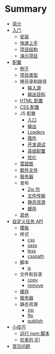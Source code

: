 # Summary

- [简介](README.md)
- [入门](basic/toc.md)
  - [安装](basic/installation.md)
  - [快速上手](basic/getting-started.md)
  - [项目结构](basic/structure.md)
  - [演示项目](basic/demo.md)
- [配置](configuration/toc.md)
  - [例子](configuration/example.md)
  - [项目类型](configuration/project.md)
  - 根目录和路径
    - [输入源](configuration/path.md#输入源)
    - [输出目标](configuration/path.md#输出目标)
  - [HTML 配置](configuration/html.md)
  - [CSS 配置](configuration/styles.md)
  - JS 配置
    - [入口](configuration/scripts.md#入口)
    - [输出](configuration/scripts.md#输出)
    - [Loaders](configuration/scripts.md#loaders)
    - [插件](configuration/scripts.md#插件)
    - [开发调试](configuration/scripts.md#开发调试)
    - [高级配置](configuration/scripts.md#高级配置)
    - [优化](configuration/scripts.md#优化)
  - [雪碧图](configuration/sprites.md)
  - [额外文件](configuration/extras.md)
  - [服务器](configuration/server.md)
  - 发布
    - [Zip 包](configuration/publish.md#zip)
    - [文件传输](configuration/publish.md#ftp)
    - [静态资源](configuration/publish.md#assets)
    - [缓存](configuration/publish.md#cache)
  - [其他](configuration/others.md)
- [自定义任务 API](api/toc.md)
  - [模板](api/templates.md)
  - 样式
    - [css](api/stylesheets.md#mixcssinput-output)
    - [sass](api/stylesheets.md#mixsassinput-output)
    - [less](api/stylesheets.md#mixlessinput-output)
    - [csspath](api/stylesheets.md#mixcsspath)
  - 脚本
    - [js](api/javascript.md#mixjsinput-output)
  - 文件和目录
    - [copy](api/files.md#mixcopyfrom-to-renameoptions)
    - [remove](api/files.md#mixremovesrc)
  - [缓存](api/cache.md)
  - [服务器](api/server.md)
  - 静态资源
    - [zip](api/assets.md#mixzipinput-output)
    - [ftp](api/assets.md#mixftpinput)
    - [publish](api/assets.md#mixpublishinput-output-renameoptions)
- [小技巧](recipes/toc.md)
  - [运行 npm 脚本](recipes/run-script.md)
  - [坑爹的 IE](recipes/ie.md)]
- [常见问题](faq.md)
